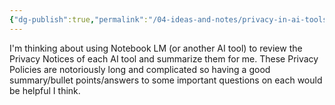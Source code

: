```yaml
---
{"dg-publish":true,"permalink":"/04-ideas-and-notes/privacy-in-ai-tools/","created":"2025-10-11T14:49:21.467-04:00","updated":"2025-10-11T14:56:31.101-04:00"}
---
```


I'm thinking about using Notebook LM (or another AI tool) to review the Privacy Notices of each AI tool and summarize them for me. These Privacy Policies are notoriously long and complicated so having a good summary/bullet points/answers to some important questions on each would be helpful I think.
